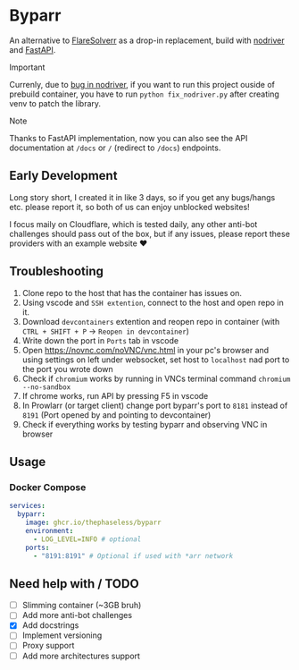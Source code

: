 # Byparr

An alternative to [FlareSolverr](https://github.com/FlareSolverr/FlareSolverr) as a drop-in replacement, build with [nodriver](https://github.com/ultrafunkamsterdam/nodriver) and [FastAPI](https://fastapi.tiangolo.com).

> [!IMPORTANT]
> Currenly, due to [bug in nodriver](https://github.com/ultrafunkamsterdam/undetected-chromedriver/issues/1954), if you want to run this project ouside of prebuild container, you have to run `python fix_nodriver.py` after creating venv to patch the library.

> [!NOTE]
> Thanks to FastAPI implementation, now you can also see the API documentation at `/docs` or `/` (redirect to `/docs`) endpoints.

## Early Development

Long story short, I created it in like 3 days, so if you get any bugs/hangs etc. please report it, so both of us can enjoy unblocked websites!

I focus maily on Cloudflare, which is tested daily, any other anti-bot challenges should pass out of the box, but if any issues, please report these providers with an example website ❤️

## Troubleshooting

1. Clone repo to the host that has the container has issues on.
2. Using vscode and `SSH extention`, connect to the host and open repo in it.
3. Download `devcontainers` extention and reopen repo in container (with `CTRL + SHIFT + P` -> `Reopen in devcontainer`)
4. Write down the port in `Ports` tab in vscode
5. Open <https://novnc.com/noVNC/vnc.html> in your pc's browser and using settings on left under websocket, set host to `localhost` nad port to the port you wrote down
6. Check if `chromium` works by running in VNCs terminal command `chromium --no-sandbox`
7. If chrome works, run API by pressing F5 in vscode
8. In Prowlarr (or target client) change port byparr's port to `8181` instead of `8191` (Port opened by and pointing to devcontainer)
9. Check if everything works by testing byparr and observing VNC in browser

## Usage

### Docker Compose

```yaml
services:
  byparr:
    image: ghcr.io/thephaseless/byparr
    environment:
      - LOG_LEVEL=INFO # optional
    ports:
      - "8191:8191" # Optional if used with *arr network
```

## Need help with / TODO

- [ ] Slimming container (~3GB bruh)
- [ ] Add more anti-bot challenges
- [x] Add docstrings
- [ ] Implement versioning
- [ ] Proxy support
- [ ] Add more architectures support
